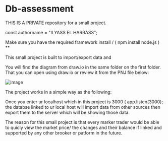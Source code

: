 # Db-assessment
THIS IS A PRIVATE repository for a small project.

const authorname = "ILYASS EL HARRASS";


Make sure you have the required framework install / ( npm install node.js ) **

This small project is built to import/export data and 


You will find the diagram from draw.io in the same folder on the first folder.
That you can open using draw.io or review it from the PNJ file below:

![image](https://user-images.githubusercontent.com/77242581/151545282-32771691-3bf0-43e3-ba07-13c9ab137cb9.png)


The project works in a simple way as the following:


Once you enter ur localhost which in this project is 3000 ( app.listen(3000);   the databse linked to ur local host will import data from other sources then export them to the server which will be showing those data.

The reason for this small project is that every marker trader would be able to quicly view the market price/ the changes and their balance if linked and supported by any other brooker or patform in the future.

